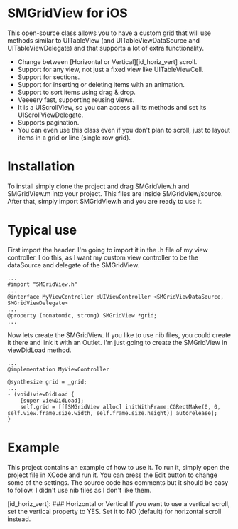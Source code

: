 SMGridView for iOS
====================

This open-source class allows you to have a custom grid that will use methods similar to UITableView (and UITableViewDataSource and UITableViewDelegate) and that supports a lot of extra functionality.

* Change between [Horizontal or Vertical][id_horiz_vert] scroll.
* Support for any view, not just a fixed view like UITableViewCell.
* Support for sections.
* Support for inserting or deleting items with an animation.
* Support to sort items using drag & drop.
* Veeeery fast, supporting reusing views.
* It is a UIScrollView, so you can access all its methods and set its UIScrollViewDelegate.
* Supports pagination.
* You can even use this class even if you don't plan to scroll, just to layout items in a grid or line (single row grid).

# Installation

To install simply clone the project and drag SMGridView.h and SMGridView.m into your project. This files are inside SMGridView/source. After that, simply import SMGridView.h and you are ready to use it. 

# Typical use

First import the header. I'm going to import it in the .h file of my view controller. I do this, as I want my custom view controller to be the dataSource and delegate of the SMGridView.

	...
    #import "SMGridView.h"
	...
	@interface MyViewController :UIViewController <SMGridViewDataSource, SMGridViewDelegate>
	...
	@property (nonatomic, strong) SMGridView *grid;
	...
	
Now lets create the SMGridView. If you like to use nib files, you could create it there and link it with an Outlet. I'm just going to create the SMGridView in viewDidLoad method.

	...
	@implementation MyViewController
	
	@synthesize grid = _grid;
	...
	- (void)viewDidLoad {
		[super viewDidLoad];
		self.grid = [[[SMGridView alloc] initWithFrame:CGRectMake(0, 0, self.view.frame.size.width, self.frame.size.height)] autorelease];
	}


# Example

This project contains an example of how to use it. To run it, simply open the project file in XCode and run it. You can press the Edit button to change some of the settings. The source code has comments but it should be easy to follow. I didn't use nib files as I don't like them.

[id_horiz_vert]: ### Horizontal or Vertical
If you want to use a vertical scroll, set the vertical property to YES. Set it to NO (default) for horizontal scroll instead.